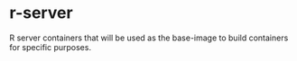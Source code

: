 # r-server
R server containers that will be used as the base-image to build containers for specific purposes.
